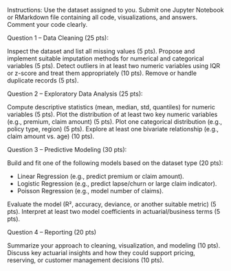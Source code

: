 Instructions: Use the dataset assigned to you. Submit one Jupyter Notebook or RMarkdown file containing all code, visualizations, and answers. Comment your code clearly.

Question 1 – Data Cleaning (25 pts):

Inspect the dataset and list all missing values (5 pts). 
Propose and implement suitable imputation methods for numerical and categorical variables (5 pts).
Detect outliers in at least two numeric variables using IQR or z-score and treat them appropriately (10 pts).
Remove or handle duplicate records (5 pts).

Question 2 – Exploratory Data Analysis (25 pts):

Compute descriptive statistics (mean, median, std, quantiles) for numeric variables (5 pts).
Plot the distribution of at least two key numeric variables (e.g., premium, claim amount) (5 pts).
Plot one categorical distribution (e.g., policy type, region) (5 pts).
Explore at least one bivariate relationship (e.g., claim amount vs. age) (10 pts).

Question 3 – Predictive Modeling (30 pts):

Build and fit one of the following models based on the dataset type (20 pts):
- Linear Regression (e.g., predict premium or claim amount).
- Logistic Regression (e.g., predict lapse/churn or large claim indicator).
- Poisson Regression (e.g., model number of claims).
  
Evaluate the model (R², accuracy, deviance, or another suitable metric) (5 pts).
Interpret at least two model coefficients in actuarial/business terms (5 pts).

Question 4 – Reporting (20 pts)

Summarize your approach to cleaning, visualization, and modeling (10 pts).
Discuss key actuarial insights and how they could support pricing, reserving, or customer management decisions (10 pts).
